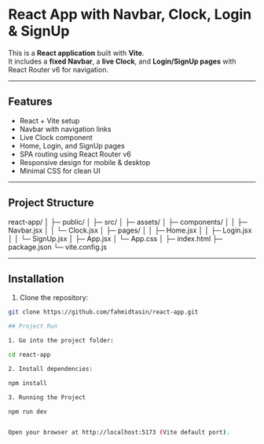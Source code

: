 # React App with Navbar, Clock, Login & SignUp

This is a **React application** built with **Vite**.  
It includes a **fixed Navbar**, a **live Clock**, and **Login/SignUp pages** with React Router v6 for navigation.

---

## Features

- React + Vite setup
- Navbar with navigation links
- Live Clock component
- Home, Login, and SignUp pages
- SPA routing using React Router v6
- Responsive design for mobile & desktop
- Minimal CSS for clean UI

---

## Project Structure

react-app/
│
├─ public/
│
├─ src/
│ ├─ assets/
│ ├─ components/
│ │ ├─ Navbar.jsx
│ │ └─ Clock.jsx
│ ├─ pages/
│ │ ├─ Home.jsx
│ │ ├─ Login.jsx
│ │ └─ SignUp.jsx
│ ├─ App.jsx
│ └─ App.css
│
├─ index.html
├─ package.json
└─ vite.config.js

---

## Installation

1. Clone the repository:

```bash
git clone https://github.com/fahmidtasin/react-app.git

## Project Run

1. Go into the project folder:

cd react-app

2. Install dependencies:

npm install

3. Running the Project

npm run dev


Open your browser at http://localhost:5173 (Vite default port).